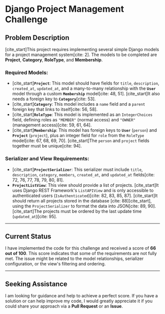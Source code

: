 # Django Project Management Challenge

## Problem Description

[cite_start]This project requires implementing several simple Django models for a project management system[cite: 2]. The models to be completed are **Project**, **Category**, **RoleType**, and **Membership**.

### Required Models:

- [cite_start]**`Project`**: This model should have fields for `title`, `description`, `created_at`, `updated_at`, and a many-to-many relationship with the **`User`** model through a custom **`Membership`** model[cite: 48, 51]. [cite_start]It also needs a foreign key to **`Category`**[cite: 53].
- [cite_start]**`Category`**: This model includes a `name` field and a `parent` foreign key that links to itself[cite: 56, 58].
- [cite_start]**`RoleType`**: This model is implemented as an `IntegerChoices` field, defining roles as `"MEMBER"` (normal access) and `"OWNER"` (management access)[cite: 59, 61, 64].
- [cite_start]**`Membership`**: This model has foreign keys to **`User`** (`person`) and **`Project`** (`project`), plus an integer field for `role` from the `RoleType` model[cite: 67, 68, 69, 70]. [cite_start]The `person` and `project` fields together must be unique[cite: 94].

### Serializer and View Requirements:

- [cite_start]**`ProjectSerializer`**: This serializer must include `title`, `description`, `category`, `members`, `created_at`, and `updated_at` fields[cite: 72, 76, 77, 78, 79, 80, 81].
- **`ProjectListView`**: This view should provide a list of projects. [cite_start]It uses Django REST Framework's `ListAPIView` and is only accessible to authenticated users (`IsAuthenticated`)[cite: 82, 83, 85, 87]. [cite_start]It should return all projects stored in the database [cite: 88][cite_start], using the `ProjectSerializer` to format the data into JSON[cite: 89, 90]. [cite_start]The projects must be ordered by the last update time (`updated_at`)[cite: 95].

---

## Current Status

I have implemented the code for this challenge and received a score of **66 out of 100**. This score indicates that some of the requirements are not fully met. The issue might be related to the model relationships, serializer configuration, or the view's filtering and ordering.

---

## Seeking Assistance

I am looking for guidance and help to achieve a perfect score. If you have a solution or can help improve my code, I would greatly appreciate it if you could share your approach via a **Pull Request** or an **Issue**.
